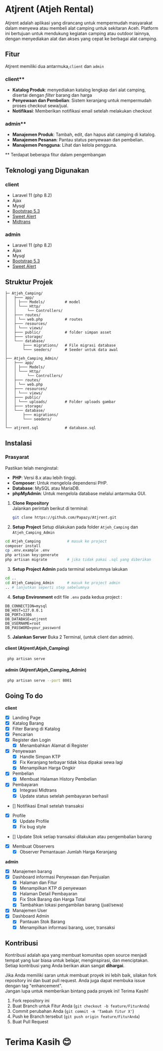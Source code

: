 
# Atjrent (Atjeh Rental)

Atjrent adalah aplikasi yang dirancang untuk mempermudah masyarakat dalam menyewa atau membeli alat camping untuk sekitaran Aceh. Platform ini bertujuan untuk mendukung kegiatan camping atau outdoor lainnya, dengan menyediakan alat dan akses yang cepat ke berbagai alat camping.

## Fitur
Atjrent memiliki dua antarmuka,`client` dan `admin`

### client**
- **Katalog Produk**: menyediakan katalog lengkap dari alat camping, disertai dengan *filter* barang dan harga
- **Penyewaan dan Pembelian**: Sistem keranjang untuk mempermudah proses checkout sewa/jual.
- **Notifikasi**: Memberikan notifikasi email setelah melakukan checkout

### admin**
- **Manajemen Produk**: Tambah, edit, dan hapus alat camping di katalog.
- **Manajemen Pesanan**: Pantau status penyewaan dan pembelian.
- **Manajemen Pengguna**: Lihat dan kelola pengguna.

** Terdapat beberapa fitur dalam pengembangan


## Teknologi yang Digunakan

### client
- Laravel 11 (php 8.2)
- Ajax
- Mysql
- [Bootstrap 5.3](https://getbootstrap.com/docs/5.3/)
- [Sweet Alert](https://sweetalert2.github.io/)
- [Midtrans](https://midtrans.com)

### admin
- Laravel 11 (php 8.2)
- Ajax
- Mysql
- [Bootstrap 5.3](https://getbootstrap.com/docs/5.3/)
- [Sweet Alert](https://sweetalert2.github.io/)

## Struktur Projek

```
├─ Atjeh_Camping/
│   ├─── app/
│   │ ├─── Models/         # model
│   │ └─── Http/
│   │     └── Controllers/ 
│   ├─── routes/
│   │ └── web.php          # routes
│   ├─── resources/
│   │ └─── views/           
│   ├─── public/           # folder simpan asset
│   ├─── storage/          
│   └─── database/
│       ├─── migrations/   # File migrasi database
│       └─── seeders/      # Seeder untuk data awal
│   
├── Atjeh_Camping_Admin/
│   ├─── app/
│   │ ├─── Models/         
│   │ └─── Http/
│   │     └── Controllers/ 
│   ├─── routes/
│   │ └── web.php         
│   ├─── resources/
│   │ └─── views/          
│   ├─── public/  
│   │ └─── uploads/        # Folder uploads gambar       
│   ├─── storage/          
│   └─── database/
│       ├─── migrations/  
│       └─── seeders/     
│
└── atjrent.sql            # database.sql

```

## Instalasi

### Prasyarat
Pastikan telah menginstal:  
- **PHP**: Versi 8.x atau lebih tinggi.  
- **Composer**: Untuk mengelola dependensi PHP.  
- **Database**: MySQL atau MariaDB.  
- **phpMyAdmin**: Untuk mengelola database melalui antarmuka GUI.


1. **Clone Repository**  
   Jalankan perintah berikut di terminal:  
   ```bash
   git clone https://github.com/Papazy/Atjrent.git
   ```
2. **Setup Project**
Setup dilakukan pada folder ``Atjeh_Camping`` dan ``Atjeh_Camping_Admin`` 
```bash
cd Atjeh_Camping            # masuk ke project
composer install
cp .env.example .env
php artisan key:generate
php artisan migrate         # jika tidak pakai .sql yang diberikan
```
3. **Setup Project Admin**
pada terminal sebelumnya lakukan
```bash
cd ..
cd Atjeh_Camping_Admin      # masuk ke project admin
.. # lanjutkan seperti step sebelumnya
```
4. **Setup Environment**
edit file ``.env`` pada kedua project :
```
DB_CONNECTION=mysql
DB_HOST=127.0.0.1
DB_PORT=3306
DB_DATABASE=atjrent
DB_USERNAME=root
DB_PASSWORD=your_password
```
5. **Jalankan Server**
Buka 2 Terminal, (untuk client dan admin).
#### client (Atjrent\Atjeh_Camping)
```bash
 php artisan serve
```
#### admin (Atjrent\Atjeh_Camping_Admin)
```bash
 php artisan serve --port 8001
```
## Going To do

**client**
- [x] Landing Page
- [x] Katalog Barang
- [x] Filter Barang di Katalog 
- [x] Pencarian
- [X] Register dan Login
   - [X] Menambahkan Alamat di Register
- [x] Penyewaan
   - [x] Handle Simpan KTP
   - [X] Fix Keranjang terbayar tidak bisa dipakai sewa lagi
   - [x] Menampilkan Harga Ongkir
- [x] Pembelian
   - [x] Membuat Halaman History Pembelian 
- [x] Pembayaran
   - [x] Integrasi Midtrans
   - [x] Update status setelah pembayaran berhasil
- [] Notifikasi Email setelah transaksi
- [x] Profile
   - [x] Update Profile
   - [x] Fix bug style
- [] Update Stok setiap transaksi dilakukan atau pengembalian barang
- [x] Membuat Observers
   - [x] Observer Pemantauan Jumlah Harga Keranjang

**admin**
- [x] Manajemen barang
- [x] Dashboard informasi Penyewaan dan Penjualan
   - [x] Halaman dan Fitur
   - [x] Menampilkan KTP di penyewaan
   - [x] Halaman Detail Pembayaran
   - [X] Fix Stok Barang dan Harga Total
   - [x] Tambahkan lokasi pengambilan barang (jual/sewa)
- [x] Manajemen User
- [x] Dashboard Admin
   - [x] Pantauan Stok Barang
   - [x] Menampilkan informasi barang, user, transaksi

## Kontribusi

Kontribusi adalah apa yang membuat komunitas open source menjadi tempat yang luar biasa untuk belajar, menginspirasi, dan menciptakan. Setiap kontribusi yang Anda berikan akan sangat **dihargai**.

Jika Anda memiliki saran untuk membuat proyek ini lebih baik, silakan fork repository ini dan buat pull request. Anda juga dapat membuka issue dengan tag "enhancement".  
Jangan lupa untuk memberikan bintang pada proyek ini! Terima Kasih!

1. Fork repository ini  
2. Buat Branch untuk Fitur Anda (`git checkout -b feature/FiturAnda`)  
3. Commit perubahan Anda (`git commit -m 'Tambah fitur X'`)  
4. Push ke Branch tersebut (`git push origin feature/FiturAnda`)  
5. Buat Pull Request


# Terima Kasih 😊














